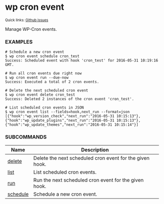 # wp cron event

<small>Quick links: <a href="https://github.com/issues?q=is%3Aopen+label%3Acommand%3Acron-event+sort%3Aupdated-desc+org%3Awp-cli">Github issues</a></small>

Manage WP-Cron events.

### EXAMPLES

    # Schedule a new cron event
    $ wp cron event schedule cron_test
    Success: Scheduled event with hook 'cron_test' for 2016-05-31 10:19:16 GMT.

    # Run all cron events due right now
    $ wp cron event run --due-now
    Success: Executed a total of 2 cron events.

    # Delete the next scheduled cron event
    $ wp cron event delete cron_test
    Success: Deleted 2 instances of the cron event 'cron_test'.

    # List scheduled cron events in JSON
    $ wp cron event list --fields=hook,next_run --format=json
    [{"hook":"wp_version_check","next_run":"2016-05-31 10:15:13"},{"hook":"wp_update_plugins","next_run":"2016-05-31 10:15:13"},{"hook":"wp_update_themes","next_run":"2016-05-31 10:15:14"}]





### SUBCOMMANDS

<table>
	<thead>
	<tr>
		<th>Name</th>
		<th>Description</th>
	</tr>
	</thead>
	<tbody>
		<tr>
			<td><a href="https://developer.wordpress.org/cli/commands/cron/event/delete/">delete</a></td>
			<td>Delete the next scheduled cron event for the given hook.</td>
		</tr>
		<tr>
			<td><a href="https://developer.wordpress.org/cli/commands/cron/event/list/">list</a></td>
			<td>List scheduled cron events.</td>
		</tr>
		<tr>
			<td><a href="https://developer.wordpress.org/cli/commands/cron/event/run/">run</a></td>
			<td>Run the next scheduled cron event for the given hook.</td>
		</tr>
		<tr>
			<td><a href="https://developer.wordpress.org/cli/commands/cron/event/schedule/">schedule</a></td>
			<td>Schedule a new cron event.</td>
		</tr>
	</tbody>
</table>
